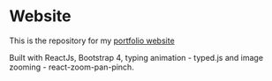 # Website

This is the repository for my [portfolio website](https://clouddoggo.github.io/portfolio/)

Built with ReactJs, Bootstrap 4, typing animation - typed.js and image zooming - react-zoom-pan-pinch.
